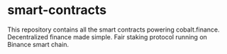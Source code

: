 # smart-contracts

This repository contains all the smart contracts powering cobalt.finance.
Decentralized finance made simple. Fair staking protocol running on Binance smart chain.

